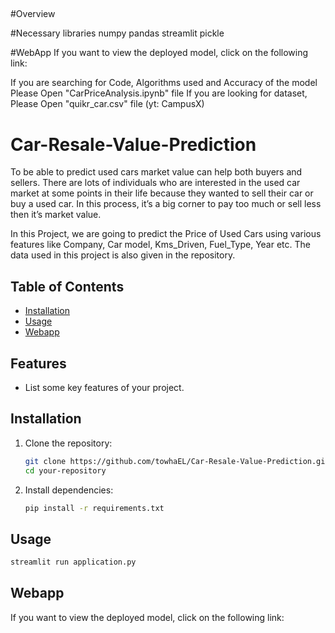 ## 

#Overview


#Necessary libraries
numpy
pandas
streamlit
pickle

#WebApp
If you want to view the deployed model, click on the following link: 

If you are searching for Code, Algorithms used and Accuracy of the model Please Open "CarPriceAnalysis.ipynb" file
If you are looking for dataset, Please Open "quikr_car.csv" file (yt: CampusX)

# Car-Resale-Value-Prediction

To be able to predict used cars market value can help both buyers and sellers. There are lots of individuals who are interested in the used car market at some points in their life because they wanted to sell their car or buy a used car. In this process, it’s a big corner to pay too much or sell less then it’s market value.

In this Project, we are going to predict the Price of Used Cars using various features like Company, Car model, Kms_Driven, Fuel_Type, Year etc. The data used in this project is also given in the repository.

## Table of Contents

- [Installation](#installation)
- [Usage](#usage)
- [Webapp](#webapp)

## Features

- List some key features of your project.

## Installation

1. Clone the repository:

   ```bash
   git clone https://github.com/towhaEL/Car-Resale-Value-Prediction.git
   cd your-repository

2. Install dependencies:

   ```bash
   pip install -r requirements.txt
   ```

## Usage
   ```bash
   streamlit run application.py
   ```

## Webapp
   If you want to view the deployed model, click on the following link: 
